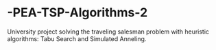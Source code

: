 # -PEA-TSP-Algorithms-2
University project solving the traveling salesman problem with heuristic algorithms: Tabu Search and Simulated Anneling.
